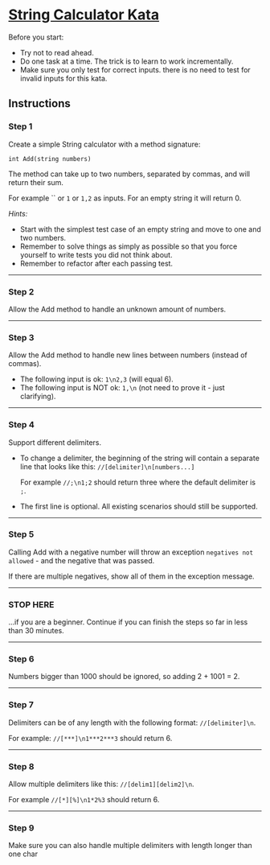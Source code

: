 # [String Calculator Kata](https://osherove.com/tdd-kata-1)

Before you start: 
- Try not to read ahead.
- Do one task at a time. The trick is to learn to work incrementally.
- Make sure you only test for correct inputs. there is no need to test for invalid inputs for this kata.

## Instructions















### Step 1

Create a simple String calculator with a method signature:

```
int Add(string numbers)
```

The method can take up to two numbers, separated by commas, and will return their sum. 

For example `` or `1` or `1,2` as inputs.
For an empty string it will return 0.
 
*Hints:*
 - Start with the simplest test case of an empty string and move to one and two numbers.
 - Remember to solve things as simply as possible so that you force yourself to write tests you did not think about.
 - Remember to refactor after each passing test.















--- 















### Step 2

Allow the Add method to handle an unknown amount of numbers.















---















### Step 3

Allow the Add method to handle new lines between numbers (instead of commas).
- The following input is ok: `1\n2,3` (will equal 6).
- The following input is NOT ok: `1,\n` (not need to prove it - just clarifying).















---















### Step 4

Support different delimiters.

- To change a delimiter, the beginning of the string will contain a separate line that looks like this: `//[delimiter]\n[numbers...]`
  
  For example `//;\n1;2` should return three where the default delimiter is `;`.

- The first line is optional. All existing scenarios should still be supported.















---















### Step 5

Calling Add with a negative number will throw an exception `negatives not allowed` - and the negative that was passed. 

If there are multiple negatives, show all of them in the exception message.















---















### STOP HERE

...if you are a beginner. Continue if you can finish the steps so far in less than 30 minutes.















---















### Step 6

Numbers bigger than 1000 should be ignored, so adding 2 + 1001 = 2.















---















### Step 7

Delimiters can be of any length with the following format: `//[delimiter]\n`.

For example: `//[***]\n1***2***3` should return 6.















---















### Step 8

Allow multiple delimiters like this: `//[delim1][delim2]\n`.

For example `//[*][%]\n1*2%3` should return 6.















---















### Step 9

Make sure you can also handle multiple delimiters with length longer than one char